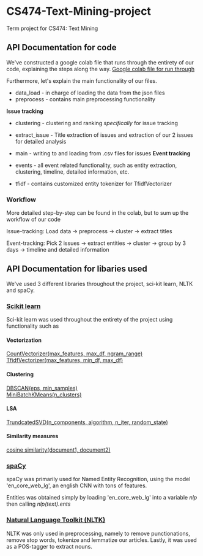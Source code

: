 # CS474-Text-Mining-project
Term project for CS474: Text Mining

## API Documentation for code
We've constructed a google colab file that runs through the entirety of our code, explaining the steps along the way. 
[Google colab file for run through](https://colab.research.google.com/drive/1_8h8pZ5A0lb_MiyY5pOwc-F1UaY52IZZ)

Furthermore, let's explain the main functionality of our files.
* data_load     - in charge of loading the data from the json files
* preprocess    - contains main preprocessing functionality

**Issue tracking**<br/>
* clustering    - clustering and ranking _specifically_ for issue tracking
* extract_issue - Title extraction of issues and extraction of our 2 issues for detailed analysis

* main          - writing to and loading from .csv files for issues
**Event tracking**<br/>
* events        - all event related functionality, such as entity extraction, clustering, timeline, detailed information, etc.
* tfidf         - contains customized entity tokenizer for TfidfVectorizer

### Workflow
More detailed step-by-step can be found in the colab, but to sum up the workflow of our code

Issue-tracking: Load data -> preprocess -> cluster -> extract titles

Event-tracking: Pick 2 issues -> extract entities -> cluster -> group by 3 days -> timeline and detailed information


## API Documentation for libaries used
We've used 3 different libraries throughout the project, sci-kit learn, NLTK and spaCy.

### [Scikit learn](http://scikit-learn.github.io/stable)
Sci-kit learn was used throughout the entirety of the project using functionality such as
#### Vectorization
[CountVectorizer(max_features, max_df, ngram_range)](https://scikit-learn.org/stable/modules/generated/sklearn.feature_extraction.text.CountVectorizer.html)<br/>
[TfidfVectorizer(max_features, min_df, max_df)](https://scikit-learn.org/stable/modules/generated/sklearn.feature_extraction.text.TfidfVectorizer.html)

#### Clustering
[DBSCAN(eps, min_samples)](https://scikit-learn.org/stable/modules/generated/sklearn.cluster.DBSCAN.html)<br/>
[MiniBatchKMeans(n_clusters)](https://scikit-learn.org/stable/modules/generated/sklearn.cluster.MiniBatchKMeans.html)

#### LSA
[TrundcatedSVD(n_components, algorithm, n_iter, random_state)](https://scikit-learn.org/stable/modules/generated/sklearn.decomposition.TruncatedSVD.html)

#### Similarity measures
[cosine similarity(document1, document2)](https://scikit-learn.org/stable/modules/generated/sklearn.metrics.pairwise.cosine_similarity.html)

### [spaCy](https://spacy.io/)
spaCy was primarily used for Named Entity Recognition, using the model 'en_core_web_lg', an english CNN with tons of features.

Entities was obtained simply by loading 'en_core_web_lg' into a variable *nlp* then calling *nlp(text).ents*

### [Natural Language Toolkit (NLTK)](https://www.nltk.org/)
NLTK was only used in preprocessing, namely to remove punctionations, remove stop words, tokenize and lemmatize our articles. Lastly, it was used as a POS-tagger to extract nouns.

